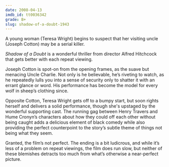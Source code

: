 ```yaml
---
date: 2008-04-13
imdb_id: tt0036342
grade: B+
slug: shadow-of-a-doubt-1943
---
```


A young woman (Teresa Wright) begins to suspect that her visiting uncle (Joseph Cotton) may be a serial killer.

_Shadow of a Doubt_ is a wonderful thriller from director Alfred Hitchcock that gets better with each repeat viewing.

Joseph Cotton is spot-on from the opening frames, as the suave but menacing Uncle Charlie. Not only is he believable, he’s riveting to watch, as he repeatedly lulls you into a sense of security only to shatter it with an errant glance or word. His performance has become the model for every wolf in sheep’s clothing since.

Opposite Cotton, Teresa Wright gets off to a bumpy start, but soon rights herself and delivers a solid performance, though she's upstaged by the wonderful supporting cast. The running gag between Henry Travers and Hume Cronyn’s characters about how they could off each other without being caught adds a delicious element of black comedy while also providing the perfect counterpoint to the story’s subtle theme of things not being what they seem.

Granted, the film’s not perfect. The ending is a bit ludicrous, and while it’s less of a problem on repeat viewings, the film does run slow, but neither of these blemishes detracts too much from what’s otherwise a near-perfect picture.
